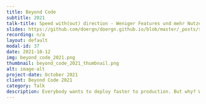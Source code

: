 ```yaml
---
title: Beyond Code
subtitle: 2021
talk-title: Speed with(out) direction - Weniger Features und mehr Nutzen ausliefern
slides: https://github.com/doergn/doergn.github.io/blob/master/_posts/slides/SpeedWithOutDirection_BeyondCode2021.pdf
recording: n/a
layout: default
modal-id: 37
date: 2021-10-12
img: beyond_code_2021.png
thumbnail: beyond_code_2021_thumbnail.png
alt: image-alt
project-date: October 2021
client: Beyond Code 2021
category: Talk
description: Everybody wants to deploy faster to production. But why? What if faster deployments, result in faster deployment of stuff that nobody wants? In this talk Dirk will show that speed without direction is not a value on its own. Why many teams become a feature factory rather than focusing on value to their customers. Using methods like Hypothesis Driven Development, Dirk shows how teams can focus on the rationale of faster deliveries&#58; value to customers.
---
```

